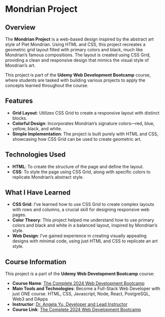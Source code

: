 # Mondrian Project

## Overview

The **Mondrian Project** is a web-based design inspired by the abstract art style of Piet Mondrian. Using HTML and CSS, this project recreates a geometric grid layout filled with primary colors and black, much like Mondrian’s famous compositions. The layout is created using CSS Grid, providing a clean and responsive design that mimics the visual style of Mondrian’s art.

This project is part of the **Udemy Web Development Bootcamp** course, where students are tasked with building various projects to apply the concepts learned throughout the course.

## Features

- **Grid Layout**: Utilizes CSS Grid to create a responsive layout with distinct blocks.
- **Colorful Design**: Incorporates Mondrian’s signature colors—red, blue, yellow, black, and white.
- **Simple Implementation**: The project is built purely with HTML and CSS, showcasing how CSS Grid can be used to create geometric art.

## Technologies Used

- **HTML**: To create the structure of the page and define the layout.
- **CSS**: To style the page using CSS Grid, along with specific colors to replicate Mondrian’s abstract style.

## What I Have Learned

- **CSS Grid**: I’ve learned how to use CSS Grid to create complex layouts with rows and columns, a crucial skill for designing responsive web pages.
- **Color Theory**: This project helped me understand how to use primary colors and black and white in a balanced layout, inspired by Mondrian’s style.
- **Web Design**: I’ve gained experience in creating visually appealing designs with minimal code, using just HTML and CSS to replicate an art style.

## Course Information

This project is a part of the **Udemy Web Development Bootcamp** course:

- **Course Name**: [The Complete 2024 Web Development Bootcamp](https://www.udemy.com/course/the-complete-web-development-bootcamp/?couponCode=NVDIN35)
- **Main Tools and Technologies**: Become a Full-Stack Web Developer with just ONE course. HTML, CSS, Javascript, Node, React, PostgreSQL, Web3 and DApps
- **Instructor**: [Dr. Angela Yu, Developer and Lead Instructor](https://www.udemy.com/user/4b4368a3-b5c8-4529-aa65-2056ec31f37e/)
- **Course Link**: [The Complete 2024 Web Development Bootcamp](https://www.udemy.com/course/the-complete-web-development-bootcamp/?couponCode=NVDIN35)

